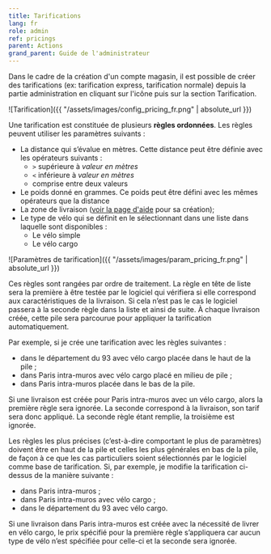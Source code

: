 ```yaml
---
title: Tarifications
lang: fr
role: admin
ref: pricings
parent: Actions
grand_parent: Guide de l'administrateur
---
```


Dans le cadre de la création d'un compte magasin, il est possible de créer des tarifications (ex: tarification express, tarification normale) depuis la partie administration en cliquant sur l'icône <i class="fa fa-cog" aria-hidden="true"></i> puis sur la section Tarification.

![Tarification]({{ "/assets/images/config_pricing_fr.png" | absolute_url }})

Une tarification est constituée de plusieurs **règles ordonnées**. Les règles peuvent utiliser les paramètres suivants :

- La distance qui s’évalue en mètres. Cette distance peut être définie avec les opérateurs suivants :
    * `>` supérieure à *valeur en mètres*
    * `<` inférieure à *valeur en mètres*
    * comprise entre deux valeurs
- Le poids donné en grammes. Ce poids peut être défini avec les mêmes opérateurs que la distance
- La zone de livraison ([voir la page d'aide](/fr/administrateur/fonctionnalites-logistiques/configuration/zones.html) pour sa création);
- Le type de vélo qui se définit en le sélectionnant dans une liste dans laquelle sont disponibles :
    * Le vélo simple
    * Le vélo cargo

![Paramètres de tarification]({{ "/assets/images/param_pricing_fr.png" | absolute_url }})

Ces règles sont rangées par ordre de traitement. La règle en tête de liste sera la première à être testée par le logiciel qui vérifiera si elle correspond aux caractéristiques de la livraison. Si cela n’est pas le cas le logiciel passera à la seconde règle dans la liste et ainsi de suite. À chaque livraison créée, cette pile sera parcourue pour appliquer la tarification automatiquement.

Par exemple, si je crée une tarification avec les règles suivantes :

* dans le département du 93 avec vélo cargo placée dans le haut de la pile ;
* dans Paris intra-muros avec vélo cargo placé en milieu de pile ;
* dans Paris intra-muros placée dans le bas de la pile.

Si une livraison est créée pour Paris intra-muros avec un vélo cargo, alors la première règle sera ignorée. La seconde correspond à la livraison, son tarif sera donc appliqué. La seconde règle étant remplie, la troisième est ignorée.

Les règles les plus précises (c’est-à-dire comportant le plus de paramètres) doivent être en haut de la pile et celles les plus générales en bas de la pile, de façon à ce que les cas particuliers soient sélectionnés par le logiciel comme base de tarification. Si, par exemple, je modifie la tarification ci-dessus de la manière suivante :

* dans Paris intra-muros ;
* dans Paris intra-muros avec vélo cargo ;
* dans le département du 93 avec vélo cargo.

Si une livraison dans Paris intra-muros est créée avec la nécessité de livrer en vélo cargo, le prix spécifié pour la première règle s’appliquera car aucun type de vélo n’est spécifiée pour celle-ci et la seconde sera ignorée.

